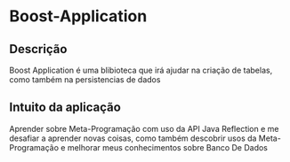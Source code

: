 # Boost-Application

## Descrição
Boost Application é uma blibioteca que irá ajudar na criação de tabelas,
como também na persistencias de dados

## Intuito da aplicação
Aprender sobre Meta-Programação com uso da API Java Reflection e me desafiar
a aprender novas coisas, como também descobrir usos da Meta-Programação
e melhorar meus conhecimentos sobre Banco De Dados